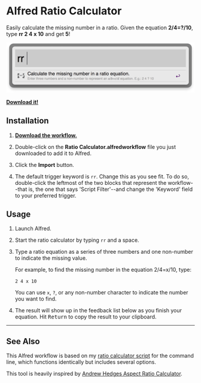 # Alfred Ratio Calculator

Easily calculate the missing number in a ratio. Given the equation **2/4=?/10**, type **rr 2 4 x 10** and get **5**!

<img src="art/example.gif" width="640">

**[Download it!](https://github.com/matthewmcvickar/alfred-ratio-calculator/releases/download/v1.0/Ratio.Calculator.alfredworkflow)**

## Installation

1. **[Download the workflow.](https://github.com/matthewmcvickar/alfred-ratio-calculator/releases/download/v1.0/Ratio.Calculator.alfredworkflow)**

2. Double-click on the **Ratio Calculator.alfredworkflow** file you just downloaded to add it to Alfred.

3. Click the **Import** button.

4. The default trigger keyword is `rr`. Change this as you see fit. To do so, double-click the leftmost of the two blocks that represent the workflow--that is, the one that says 'Script Filter'--and change the 'Keyword' field to your preferred trigger.

## Usage

1. Launch Alfred.

2. Start the ratio calculator by typing `rr` and a space.

3. Type a ratio equation as a series of three numbers and one non-number to indicate the missing value.

    For example, to find the missing number in the equation 2/4=x/10, type:

    ```
    2 4 x 10
    ```

    You can use `x`, `?`, or any non-number character to indicate the number you want to find.

4. The result will show up in the feedback list below as you finish your equation. Hit <kbd>Return</kbd> to copy the result to your clipboard.

---

## See Also

This Alfred workflow is based on my [ratio calculator script](https://github.com/matthewmcvickar/ratio-calculator) for the command line, which functions identically but includes several options.

This tool is heavily inspired by [Andrew Hedges Aspect Ratio Calculator](http://andrew.hedges.name/experiments/aspect_ratio/).
